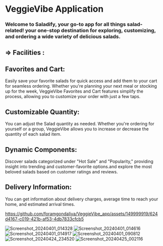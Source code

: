 # VeggieVibe Application

### Welcome to Saladify, your go-to app for all things salad-related! your one-stop destination for exploring, customizing, and ordering a wide variety of delicious salads.

## => Facilities :

## Favorites and Cart:

Easily save your favorite salads for quick access and add them to your cart for seamless ordering.
Whether you're planning your next meal or stocking up for the week, VeggieVibe Favorites 
and Cart features simplify the process, allowing you to customize your order with 
just a few taps.

## Customizable Quantity:

You can adjust the Salad quantity as needed. Whether 
you're ordering for yourself or a group, VeggieVibe allows you to increase or decrease the 
quantity of each salad item.

## Dynamic Components: 

Discover salads categorized under "Hot Sale" and "Popularity," providing insight into trending
and customer-favorite options.and explore the most beloved salads based on customer 
ratings and reviews.

## Delivery Information: 

You can get information about delivery charges, average time to reach your home, and 
estimated arrival times.





https://github.com/foramgondaliya/VeggieVibe_app/assets/149999919/624d4167-c019-421b-af53-4db7833cfcb5


![Screenshot_20240401_014328](https://github.com/foramgondaliya/VeggieVibe_app/assets/149999919/b2cdc24e-5279-4ef1-9641-c86f2640f5c6)
![Screenshot_20240401_014616](https://github.com/foramgondaliya/VeggieVibe_app/assets/149999919/8f376be5-bd3f-4a5f-9283-3a98b77a2412)
![Screenshot_20240401_014917](https://github.com/foramgondaliya/VeggieVibe_app/assets/149999919/026143b7-cf69-4207-a50e-74b6c24ec096)
![Screenshot_20240401_090812](https://github.com/foramgondaliya/VeggieVibe_app/assets/149999919/4c650912-8825-4ad8-870f-eab5bf24bb35)
![Screenshot_20240424_234520](https://github.com/foramgondaliya/VeggieVibe_app/assets/149999919/2ded4638-c5e0-4343-a614-cd7fc2b78a28)
![Screenshot_20240425_002116](https://github.com/foramgondaliya/VeggieVibe_app/assets/149999919/97211b48-47ee-4264-86b3-4621a1352530)







